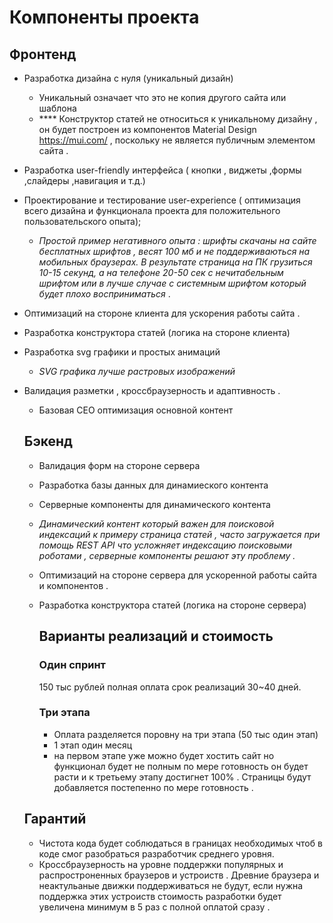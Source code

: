 # Компоненты проекта
## Фронтенд
- Разработка дизайна с нуля (уникальный дизайн)
   - Уникальный означает что это не копия другого сайта или шаблона
   - **** Конструктор статей не относиться к уникальному дизайну , он будет построен из компонентов Material Design https://mui.com/ , поскольку не является публичным элементом сайта .
- Разработка user-friendly интерфейса ( кнопки , виджеты ,формы ,слайдеры ,навигация и т.д.)
- Проектирование и тестирование user-experience ( оптимизация всего дизайна и функционала проекта для положительного пользовательского опыта);
   - _Простой пример негативного опыта : шрифты скачаны на сайте бесплатных шрифтов , весят 100 мб и не поддерживаються на мобильных браузерах.
  В результате страница на ПК грузиться 10-15 секунд, а на телефоне 20-50 сек с нечитабельным шрифтом или в лучше случае с системным шрифтом который будет плохо восприниматься_ .
- Оптимизаций на стороне клиента для ускорения работы сайта .
- Разработка конструктора статей (логика на стороне клиента)
- Разработка svg графики и простых анимаций 
  - _SVG графика лучше растровых изображений_
- Валидация разметки , кроссбраузерность и адаптивность .
  - Базовая СЕО оптимизация основной контент 

  ## Бэкенд
  - Валидация форм на стороне сервера
  - Разработка базы данных для динамиеского контента
  - Серверные компоненты для динамического контента
   - _Динамический контент который важен для поисковой индексаций к примеру страница статей , часто загружается при помощь   REST API
     что усложняет индексацию поисковыми роботами , серверные компоненты решают эту проблему ._
  - Оптимизаций на стороне сервера для ускоренной работы сайта и компонентов .
   - Разработка конструктора статей (логика на стороне сервера)

     ## Варианты реализаций и стоимость
      ### Один спринт
     150 тыс рублей полная оплата срок реализаций 30~40 дней.

     ### Три этапа
     - Оплата разделяется поровну на три этапа (50 тыс один этап)
     - 1 этап один месяц
      - на первом этапе уже можно будет хостить сайт но функционал будет не полным по мере готовность он будет расти и к третьему этапу достигнет 100%  . Страницы будут добавляется постепенно по мере готовность  .

    ## Гарантий
  - Чистота кода будет соблюдаться в границах необходимых чтоб в коде смог разобраться разработчик среднего уровня.
  - Кроссбраузерность на уровне поддержки популярных и распростроненных браузеров и устроиств . Древние браузера  и неактульаные движки поддерживаться не будут, если нужна поддержка этих устроиств стоимость разработки будет увеличена минимум в 5 раз с полной оплатой сразу .
